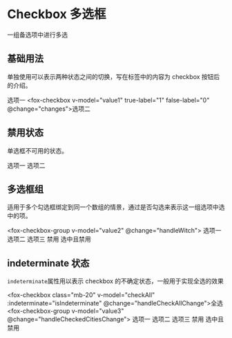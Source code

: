 # Checkbox 多选框

一组备选项中进行多选

## 基础用法

单独使用可以表示两种状态之间的切换，写在标签中的内容为 checkbox 按钮后的介绍。

<fox-checkbox v-model="value">选项一</fox-checkbox>
<fox-checkbox v-model="value1" true-label="1" false-label="0" @change="changes">选项二</fox-checkbox>

## 禁用状态

单选框不可用的状态。

<fox-checkbox v-model="value" disabled>选项一</fox-checkbox>
<fox-checkbox v-model="value1" disabled>选项二</fox-checkbox>

## 多选框组

适用于多个勾选框绑定到同一个数组的情景，通过是否勾选来表示这一组选项中选中的项。

<fox-checkbox-group v-model="value2" @change="handleWitch">
<fox-checkbox label="1">选项一</fox-checkbox>
<fox-checkbox label="2">选项二</fox-checkbox>
<fox-checkbox label="3">选项三</fox-checkbox>
<fox-checkbox label="4" disabled>禁用</fox-checkbox>
<fox-checkbox label="5" disabled>选中且禁用</fox-checkbox>
</fox-checkbox-group>

## indeterminate 状态

<code class="code">indeterminate</code>属性用以表示 checkbox 的不确定状态，一般用于实现全选的效果

<fox-checkbox class="mb-20" v-model="checkAll" :indeterminate="isIndeterminate" @change="handleCheckAllChange">全选</fox-checkbox>
<fox-checkbox-group v-model="value3" @change="handleCheckedCitiesChange">
<fox-checkbox label="1">选项一</fox-checkbox>
<fox-checkbox label="2">选项二</fox-checkbox>
<fox-checkbox label="3">选项三</fox-checkbox>
<fox-checkbox label="4">禁用</fox-checkbox>
<fox-checkbox label="5">选中且禁用</fox-checkbox>
</fox-checkbox-group>

<script>
const cityOptions = ['1', '2', '3', '4', '5'];
export default {
    data() {
        return {
            value: true,
            value1: '0',
            value2: ['1', '5'],
            value3: ['1', '4'],
            checkAll: false,
            isIndeterminate: true,
        };
    },
    methods: {
        handleWitch(val) {
            console.log(val, 'v-model');
        },
        changes(val) {
            console.log(val, this.value1);
        },
        handleCheckAllChange(val) {
            this.value3 = val ? [...cityOptions] : [];
            this.isIndeterminate = false;
        },
        handleCheckedCitiesChange(value) {
            const checkedCount = value.length;
            this.checkAll = checkedCount === cityOptions.length;
            this.isIndeterminate =
                checkedCount > 0 && checkedCount < cityOptions.length;
        },
    },
}
</script>
